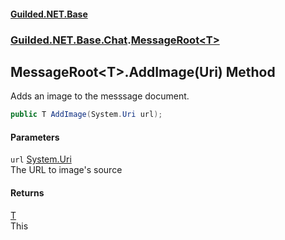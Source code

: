 
#### [Guilded.NET.Base](Guilded_NET_Base 'Guilded_NET_Base')
### [Guilded.NET.Base.Chat](Guilded_NET_Base#Guilded_NET_Base_Chat 'Guilded.NET.Base.Chat').[MessageRoot&lt;T&gt;](MessageRoot_T_ 'Guilded.NET.Base.Chat.MessageRoot&lt;T&gt;')
## MessageRoot&lt;T&gt;.AddImage(Uri) Method
Adds an image to the messsage document.  
```csharp
public T AddImage(System.Uri url);
```

#### Parameters
<a name='Guilded_NET_Base_Chat_MessageRoot_T__AddImage(System_Uri)_url'></a>
`url` [System.Uri](https://docs.microsoft.com/en-us/dotnet/api/System.Uri 'System.Uri')  
The URL to image's source
  

#### Returns
[T](MessageRoot_T_#Guilded_NET_Base_Chat_MessageRoot_T__T 'Guilded.NET.Base.Chat.MessageRoot&lt;T&gt;.T')  
This
